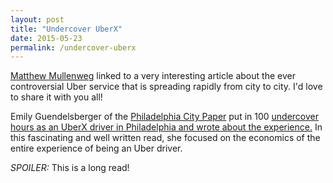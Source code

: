 ```yaml
---
layout: post
title: "Undercover UberX"
date: 2015-05-23
permalink: /undercover-uberx
---
```


<a href="http://ma.tt">Matthew Mullenweg</a> linked to a very interesting article about the ever controversial Uber service that is spreading rapidly from city to city. I'd love to share it with you all!

Emily Guendelsberger of the <a href="http://citypaper.net/emilyg/">Philadelphia City Paper</a> put in 100 <a href="http://citypaper.net/uberdriver/">undercover hours as an UberX driver in Philadelphia and wrote about the experience.</a> In this fascinating and well written read, she focused on the economics of the entire experience of being an Uber driver.

<i>SPOILER:</i> This is a long read!
